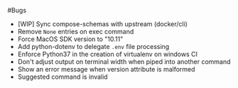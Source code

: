 #Bugs
- [WIP] Sync compose-schemas with upstream (docker/cli)
- Remove `None` entries on exec command
- Force MacOS SDK version to "10.11"
- Add python-dotenv to delegate `.env` file processing
- Enforce Python37 in the creation of virtualenv on windows CI
- Don't adjust output on terminal width when piped into another command
- Show an error message when version attribute is malformed
- Suggested command is invalid
